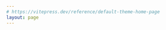 ```yaml
---
# https://vitepress.dev/reference/default-theme-home-page
layout: page
---
```


<script setup lang="ts">
  import Playground from '../components/Playground.vue'
</script>
<Playground />

